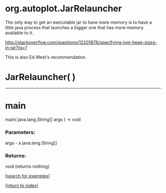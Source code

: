 # org.autoplot.JarRelauncher

The only way to get an executable jar to have more memory is to have a little java process that
 launches a bigger one that has more memory available to it.

 http://stackoverflow.com/questions/12201878/specifying-jvm-heap-sizes-in-jar?rq=1

 This is also Ed West's recommendation.

# JarRelauncher( )


***
<a name="main"></a>
# main
main( java.lang.String[] args ) &rarr; void



### Parameters:
args - a java.lang.String[]

### Returns:
void (returns nothing)


<a href="https://github.com/autoplot/dev/search?q=main&unscoped_q=main">[search for examples]</a>

<a href="https://github.com/autoplot/documentation/blob/master/javadoc/index-all.md">[return to index]</a>

